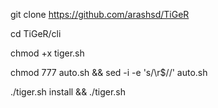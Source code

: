 git clone https://github.com/arashsd/TiGeR

cd TiGeR/cli

chmod +x tiger.sh

chmod 777 auto.sh && sed -i -e 's/\r$//' auto.sh

./tiger.sh install && ./tiger.sh
